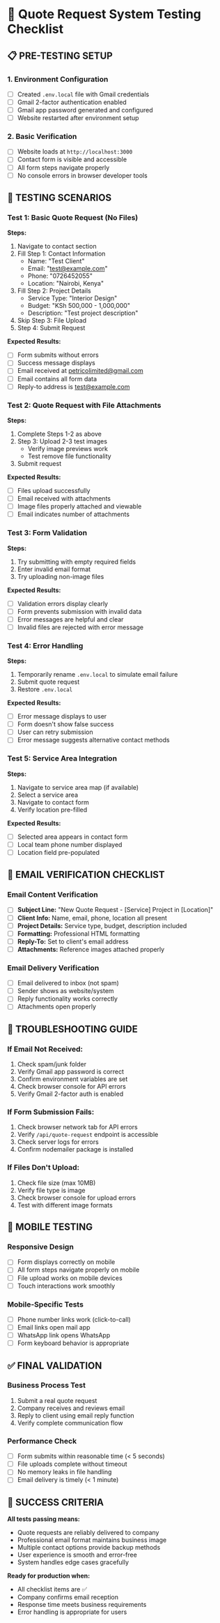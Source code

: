 # 🧪 Quote Request System Testing Checklist

## 📋 **PRE-TESTING SETUP**

### **1. Environment Configuration**
- [ ] Created `.env.local` file with Gmail credentials
- [ ] Gmail 2-factor authentication enabled
- [ ] Gmail app password generated and configured
- [ ] Website restarted after environment setup

### **2. Basic Verification**
- [ ] Website loads at `http://localhost:3000`
- [ ] Contact form is visible and accessible
- [ ] All form steps navigate properly
- [ ] No console errors in browser developer tools

## 🧪 **TESTING SCENARIOS**

### **Test 1: Basic Quote Request (No Files)**
**Steps:**
1. Navigate to contact section
2. Fill Step 1: Contact Information
   - Name: "Test Client"
   - Email: "test@example.com"
   - Phone: "0726452055"
   - Location: "Nairobi, Kenya"
3. Fill Step 2: Project Details
   - Service Type: "Interior Design"
   - Budget: "KSh 500,000 - 1,000,000"
   - Description: "Test project description"
4. Skip Step 3: File Upload
5. Step 4: Submit Request

**Expected Results:**
- [ ] Form submits without errors
- [ ] Success message displays
- [ ] Email received at petricolimited@gmail.com
- [ ] Email contains all form data
- [ ] Reply-to address is test@example.com

### **Test 2: Quote Request with File Attachments**
**Steps:**
1. Complete Steps 1-2 as above
2. Step 3: Upload 2-3 test images
   - Verify image previews work
   - Test remove file functionality
3. Submit request

**Expected Results:**
- [ ] Files upload successfully
- [ ] Email received with attachments
- [ ] Image files properly attached and viewable
- [ ] Email indicates number of attachments

### **Test 3: Form Validation**
**Steps:**
1. Try submitting with empty required fields
2. Enter invalid email format
3. Try uploading non-image files

**Expected Results:**
- [ ] Validation errors display clearly
- [ ] Form prevents submission with invalid data
- [ ] Error messages are helpful and clear
- [ ] Invalid files are rejected with error message

### **Test 4: Error Handling**
**Steps:**
1. Temporarily rename `.env.local` to simulate email failure
2. Submit quote request
3. Restore `.env.local`

**Expected Results:**
- [ ] Error message displays to user
- [ ] Form doesn't show false success
- [ ] User can retry submission
- [ ] Error message suggests alternative contact methods

### **Test 5: Service Area Integration**
**Steps:**
1. Navigate to service area map (if available)
2. Select a service area
3. Navigate to contact form
4. Verify location pre-filled

**Expected Results:**
- [ ] Selected area appears in contact form
- [ ] Local team phone number displayed
- [ ] Location field pre-populated

## 📧 **EMAIL VERIFICATION CHECKLIST**

### **Email Content Verification**
- [ ] **Subject Line:** "New Quote Request - [Service] Project in [Location]"
- [ ] **Client Info:** Name, email, phone, location all present
- [ ] **Project Details:** Service type, budget, description included
- [ ] **Formatting:** Professional HTML formatting
- [ ] **Reply-To:** Set to client's email address
- [ ] **Attachments:** Reference images attached properly

### **Email Delivery Verification**
- [ ] Email delivered to inbox (not spam)
- [ ] Sender shows as website/system
- [ ] Reply functionality works correctly
- [ ] Attachments open properly

## 🔧 **TROUBLESHOOTING GUIDE**

### **If Email Not Received:**
1. Check spam/junk folder
2. Verify Gmail app password is correct
3. Confirm environment variables are set
4. Check browser console for API errors
5. Verify Gmail 2-factor auth is enabled

### **If Form Submission Fails:**
1. Check browser network tab for API errors
2. Verify `/api/quote-request` endpoint is accessible
3. Check server logs for errors
4. Confirm nodemailer package is installed

### **If Files Don't Upload:**
1. Check file size (max 10MB)
2. Verify file type is image
3. Check browser console for upload errors
4. Test with different image formats

## 📱 **MOBILE TESTING**

### **Responsive Design**
- [ ] Form displays correctly on mobile
- [ ] All form steps navigate properly on mobile
- [ ] File upload works on mobile devices
- [ ] Touch interactions work smoothly

### **Mobile-Specific Tests**
- [ ] Phone number links work (click-to-call)
- [ ] Email links open mail app
- [ ] WhatsApp link opens WhatsApp
- [ ] Form keyboard behavior is appropriate

## ✅ **FINAL VALIDATION**

### **Business Process Test**
1. Submit a real quote request
2. Company receives and reviews email
3. Reply to client using email reply function
4. Verify complete communication flow

### **Performance Check**
- [ ] Form submits within reasonable time (< 5 seconds)
- [ ] File uploads complete without timeout
- [ ] No memory leaks in file handling
- [ ] Email delivery is timely (< 1 minute)

## 🎯 **SUCCESS CRITERIA**

**All tests passing means:**
- Quote requests are reliably delivered to company
- Professional email format maintains business image
- Multiple contact options provide backup methods
- User experience is smooth and error-free
- System handles edge cases gracefully

**Ready for production when:**
- All checklist items are ✅
- Company confirms email reception
- Response time meets business requirements
- Error handling is appropriate for users
